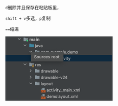 `d`删除并且保存在粘贴板里，

`shift + v`多选，`p`复制

`==`缩进



![123](https://raw.githubusercontent.com/u-yan/uyan_note/master/res/img/%E6%88%AA%E5%B1%8F2022-05-25%20%E4%B8%8B%E5%8D%885.49.49.png?token=GHSAT0AAAAAABU66WQOBHX5E33SJDLEXHOAYUYOLJQ)



